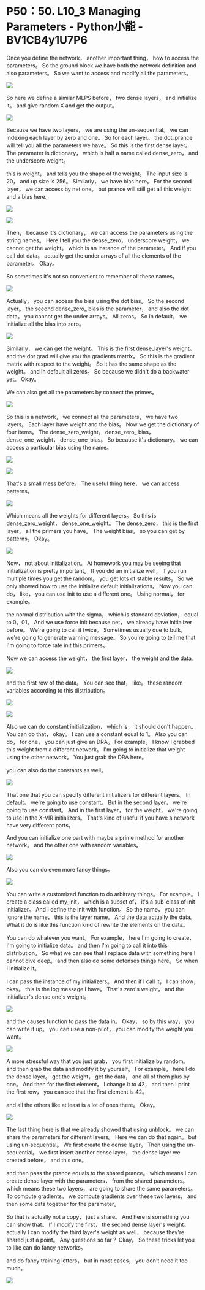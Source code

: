 # P50：50. L10_3 Managing Parameters - Python小能 - BV1CB4y1U7P6

 Once you define the network， another important thing， how to access the parameters。 So the ground block we have both the network definition and also parameters。 So we want to access and modify all the parameters。

![](img/a5f9f63bc80abff3cd0c5bd3c056ddbc_1.png)

 So here we define a similar MLPS before， two dense layers， and initialize it。 and give random X and get the output。

![](img/a5f9f63bc80abff3cd0c5bd3c056ddbc_3.png)

 Because we have two layers， we are using the un-sequential。 we can indexing each layer by zero and one。 So for each layer。 the dot_prance will tell you all the parameters we have。 So this is the first dense layer。 The parameter is dictionary， which is half a name called dense_zero， and the underscore weight。

 this is weight， and tells you the shape of the weight。 The input size is 20， and up size is 256。 Similarly， we have bias here。 For the second layer， we can access by net one。 but prance will still get all this weight and a bias here。

![](img/a5f9f63bc80abff3cd0c5bd3c056ddbc_5.png)



![](img/a5f9f63bc80abff3cd0c5bd3c056ddbc_6.png)

 Then， because it's dictionary， we can access the parameters using the string names。 Here I tell you the dense_zero， underscore weight， we cannot get the weight。 which is an instance of the parameter。 And if you call dot data。 actually get the under arrays of all the elements of the parameter。 Okay。

 So sometimes it's not so convenient to remember all these names。

![](img/a5f9f63bc80abff3cd0c5bd3c056ddbc_8.png)

 Actually， you can access the bias using the dot bias。 So the second layer。 the second dense_zero_ bias is the parameter， and also the dot data。 you cannot get the under arrays。 All zeros。 So in default， we initialize all the bias into zero。

![](img/a5f9f63bc80abff3cd0c5bd3c056ddbc_10.png)

 Similarly， we can get the weight。 This is the first dense_layer's weight。 and the dot grad will give you the gradients matrix。 So this is the gradient matrix with respect to the weight。 So it has the same shape as the weight。 and in default all zeros。 So because we didn't do a backwater yet。 Okay。

 We can also get all the parameters by connect the primes。

![](img/a5f9f63bc80abff3cd0c5bd3c056ddbc_12.png)

 So this is a network， we connect all the parameters， we have two layers。 Each layer have weight and the bias。 Now we get the dictionary of four items。 The dense_zero_weight。 dense_zero_ bias， dense_one_weight， dense_one_bias。 So because it's dictionary。 we can access a particular bias using the name。



![](img/a5f9f63bc80abff3cd0c5bd3c056ddbc_14.png)



![](img/a5f9f63bc80abff3cd0c5bd3c056ddbc_15.png)

 That's a small mess before。 The useful thing here， we can access patterns。

![](img/a5f9f63bc80abff3cd0c5bd3c056ddbc_17.png)

 Which means all the weights for different layers。 So this is dense_zero_weight， dense_one_weight。 The dense_zero， this is the first layer， all the primers you have。 The weight bias。 so you can get by patterns。 Okay。

![](img/a5f9f63bc80abff3cd0c5bd3c056ddbc_19.png)

 Now， not about initialization。 At homework you may be seeing that initialization is pretty important。 If you did an initialize well， if you run multiple times you get the random。 you get lots of stable results。 So we only showed how to use the initialize default initializations。 Now you can do， like， you can use init to use a different one。 Using normal， for example。

 the normal distribution with the sigma， which is standard deviation， equal to 0。01。 And we use force init because net， we already have initializer before。 We're going to call it twice。 Sometimes usually due to bulk， we're going to generate warning message。 So you're going to tell me that I'm going to force rate init this primers。

 Now we can access the weight， the first layer， the weight and the data。

![](img/a5f9f63bc80abff3cd0c5bd3c056ddbc_21.png)

 and the first row of the data。 You can see that， like。 these random variables according to this distribution。

![](img/a5f9f63bc80abff3cd0c5bd3c056ddbc_23.png)



![](img/a5f9f63bc80abff3cd0c5bd3c056ddbc_24.png)

 Also we can do constant initialization， which is， it should don't happen。 You can do that， okay。 I can use a constant equal to 1。 Also you can do， for one， you can just give an DRA。 For example。 I know I grabbed this weight from a different network。 I'm going to initialize that weight using the other network。 You just grab the DRA here。

 you can also do the constants as well。

![](img/a5f9f63bc80abff3cd0c5bd3c056ddbc_26.png)

 That one that you can specify different initializers for different layers。 In default。 we're going to use constant。 But in the second layer， we're going to use constant。 And in the first layer， for the weight， we're going to use in the X-VIR initializers。 That's kind of useful if you have a network have very different parts。

 And you can initialize one part with maybe a prime method for another network。 and the other one with random variables。

![](img/a5f9f63bc80abff3cd0c5bd3c056ddbc_28.png)

 Also you can do even more fancy things。

![](img/a5f9f63bc80abff3cd0c5bd3c056ddbc_30.png)

 You can write a customized function to do arbitrary things。 For example。 I create a class called my_init， which is a subset of， it's a sub-class of init initializer。 And I define the init with function。 So the name， you can ignore the name， this is the layer name。 And the data actually the data。 What it do is like this function kind of rewrite the elements on the data。

 You can do whatever you want。 For example， here I'm going to create， I'm going to initialize data。 and then I'm going to call it into this distribution。 So what we can see that I replace data with something here I cannot dive deep。 and then also do some defenses things here。 So when I initialize it。

 I can pass the instance of my initializers。 And then if I call it， I can show， okay。 this is the log message I have。 That's zero's weight， and the initializer's dense one's weight。

![](img/a5f9f63bc80abff3cd0c5bd3c056ddbc_32.png)

 and the causes function to pass the data in。 Okay， so by this way， you can write it up。 you can use a non-pilot， you can modify the weight you want。

![](img/a5f9f63bc80abff3cd0c5bd3c056ddbc_34.png)

 A more stressful way that you just grab， you first initialize by random。 and then grab the data and modify it by yourself。 For example， here I do the dense layer。 get the weight， get the data， and all of them plus by one。 And then for the first element。 I change it to 42， and then I print the first row， you can see that the first element is 42。

 and all the others like at least is a lot of ones there。 Okay。

![](img/a5f9f63bc80abff3cd0c5bd3c056ddbc_36.png)

 The last thing here is that we already showed that using unblock。 we can share the parameters for different layers。 Here we can do that again。 but using un-sequential。 We first create the dense layer。 Then using the un-sequential。 we first insert another dense layer， the dense layer we created before， and this one。

 and then pass the prance equals to the shared prance。 which means I can create dense layer with the parameters， from the shared parameters。 which means these two layers， are going to share the same parameters。 To compute gradients。 we compute gradients over these two layers， and then some data together for the parameter。

 So that is actually not a copy， just a share。 And here is something you can show that。 If I modify the first， the second dense layer's weight。 actually I can modify the third layer's weight as well， because they're shared just a point。 Any questions so far？ Okay。 So these tricks let you to like can do fancy networks。

 and do fancy training letters， but in most cases， you don't need it too much。

![](img/a5f9f63bc80abff3cd0c5bd3c056ddbc_38.png)